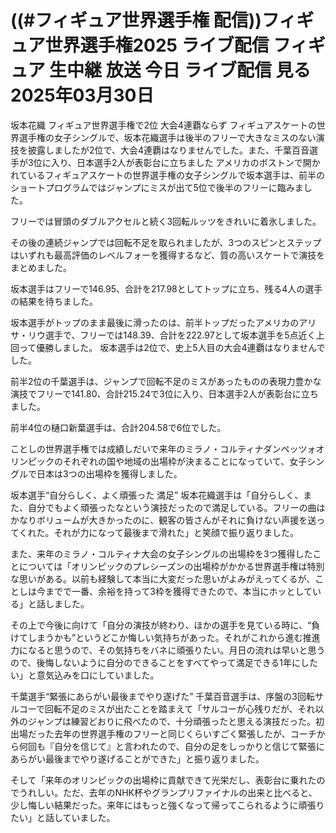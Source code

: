 # ((#フィギュア世界選手権 配信))フィギュア世界選手権2025 ライブ配信 フィギュア 生中継 放送 今日 ライブ配信 見る 2025年03月30日

坂本花織 フィギュア世界選手権で2位 大会4連覇ならず
フィギュアスケートの世界選手権の女子シングルで、坂本花織選手は後半のフリーで大きなミスのない演技を披露しましたが2位で、大会4連覇はなりませんでした。また、千葉百音選手が3位に入り、日本選手2人が表彰台に立ちました
アメリカのボストンで開かれているフィギュアスケートの世界選手権の女子シングルで坂本選手は、前半のショートプログラムではジャンプにミスが出て5位で後半のフリーに臨みました。

フリーでは冒頭のダブルアクセルと続く3回転ルッツをきれいに着氷しました。

その後の連続ジャンプでは回転不足を取られましたが、3つのスピンとステップはいずれも最高評価のレベルフォーを獲得するなど、質の高いスケートで演技をまとめました。

坂本選手はフリーで146.95、合計を217.98としてトップに立ち、残る4人の選手の結果を待ちました。

坂本選手がトップのまま最後に滑ったのは、前半トップだったアメリカのアリサ・リウ選手で、フリーでは148.39、合計を222.97として坂本選手を5点近く上回って優勝しました。
坂本選手は2位で、史上5人目の大会4連覇はなりませんでした。

前半2位の千葉選手は、ジャンプで回転不足のミスがあったものの表現力豊かな演技でフリーで141.80、合計215.24で3位に入り、日本選手2人が表彰台に立ちました。

前半4位の樋口新葉選手は、合計204.58で6位でした。

ことしの世界選手権では成績しだいで来年のミラノ・コルティナダンペッツォオリンピックのそれぞれの国や地域の出場枠が決まることになっていて、女子シングルで日本は3つの出場枠を獲得しました。

坂本選手“自分らしく、よく頑張った 満足”
坂本花織選手は「自分らしく、また、自分でもよく頑張ったなという演技だったので満足している。フリーの曲はかなりボリュームが大きかったのに、観客の皆さんがそれに負けない声援を送ってくれた。それが力になって最後まで滑れた」と笑顔で振り返りました。

また、来年のミラノ・コルティナ大会の女子シングルの出場枠を3つ獲得したことについては「オリンピックのプレシーズンの出場枠がかかる世界選手権は特別な思いがある。以前も経験して本当に大変だった思いがよみがえってくるが、ことしは今までで一番、余裕を持って3枠を獲得できたので、本当にホッとしている」と話しました。

その上で今後に向けて「自分の演技が終わり、ほかの選手を見ている時に、“負けてしまうかも”というどこか悔しい気持ちがあった。それがこれから進む推進力になると思うので、その気持ちをバネに頑張りたい。月日の流れは早いと思うので、後悔しないように自分のできることをすべてやって満足できる1年にしたい」と意気込みを口にしていました。

千葉選手“緊張にあらがい最後までやり遂げた”
千葉百音選手は、序盤の3回転サルコーで回転不足のミスが出たことを踏まえて「サルコーが心残りだが、それ以外のジャンプは練習どおりに飛べたので、十分頑張ったと思える演技だった。初出場だった去年の世界選手権のフリーと同じくらいすごく緊張したが、コーチから何回も『自分を信じて』と言われたので、自分の足をしっかりと信じて緊張にあらがい最後までやり遂げることができた」と振り返りました。

そして「来年のオリンピックの出場枠に貢献できて光栄だし、表彰台に乗れたのでうれしい。ただ、去年のNHK杯やグランプリファイナルの出来と比べると、少し悔しい結果だった。来年にはもっと強くなって帰ってこられるように頑張りたい」と話していました。